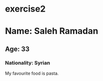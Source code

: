 # exercise2
# Name: Saleh Ramadan   
## Age: 33
### Nationality: Syrian
My favourite food is pasta.

